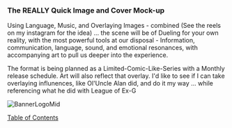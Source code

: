 ### The REALLY Quick Image and Cover Mock-up

Using Language, Music, and Overlaying Images - combined (See the reels on my instagram for the idea) ... the scene will be of Dueling for your own reality, with the most powerful tools at our disposal - Information, communication, language, sound, and emotional resonances, with accompanying art to pull us deeper into the experience. 

The format is being planned as a Limited-Comic-Like-Series with a Monthly release schedule. Art will also reflect that overlay. I'd like to see if I can take overlaying influnences, like Ol'Uncle Alan did, and do it my way ... while referencing what he did with League of Ex-G

![BannerLogoMid](/art/CoverExampleMockUp?raw=true "BannerMid")

[Table of Contents](https://github.com/mycroftwilde/devil-steps-in-a-myth-system/tree/main/ref_guide)

